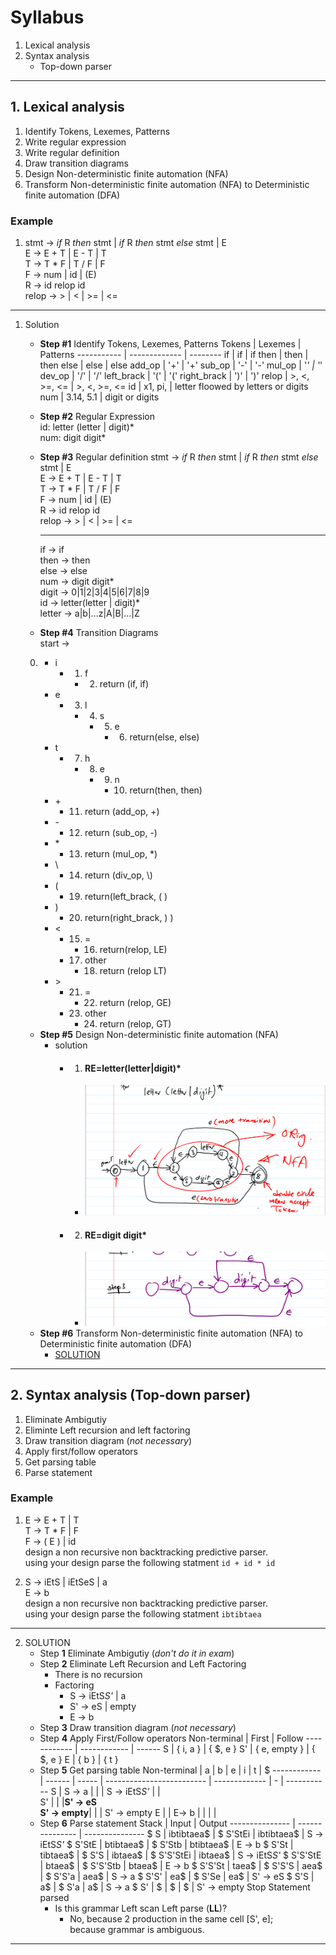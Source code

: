 # Syllabus
1. Lexical analysis
2. Syntax analysis
    - Top-down parser
---
## 1. Lexical analysis
1. Identify Tokens, Lexemes, Patterns
2. Write regular expression
3. Write regular definition
4. Draw transition diagrams
5. Design Non-deterministic finite automation (NFA)
6. Transform Non-deterministic finite automation (NFA) to Deterministic finite automation (DFA)

### Example
1.  stmt  -> *if* R *then* stmt |
            *if* R *then* stmt *else* stmt | E<br>
    E     -> E + T | E - T | T<br>
    T     -> T * F | T / F | F<br>
    F     -> num | id | (E)<br>
    R     -> id relop id<br>
    relop -> > | < | >= | <=<br>
---
1. Solution<br>
    - **Step #1** Identify Tokens, Lexemes, Patterns
        Tokens      | Lexemes       | Patterns
        ----------- | ------------- | --------
        if          | if            | if
        then        | then          | then
        else        | else          | else
        add_op      | '+'           | '+' 
        sub_op      | '-'           | '-'
        mul_op      | '*'           | '*'
        dev_op      | '/'           | '/'
        left_brack  | '('           | '('
        right_brack | ')'           | ')'
        relop       | >, <, >=, <=  | >, <, >=, <= 
        id          | x1, pi,       | letter floowed by letters or digits
        num         | 3.14, 5.1     | digit or digits
    
    - **Step #2** Regular Expression<br>
        id: letter (letter | digit)\* <br>
        num: digit digit*
    - **Step #3** Regular definition
            stmt  -> *if* R *then* stmt |
            *if* R *then* stmt *else* stmt | E<br>
            E     -> E + T | E - T | T<br>
            T     -> T * F | T / F | F<br>
            F     -> num | id | (E)<br>
            R     -> id relop id<br>
            relop -> > | < | >= | <=<br>
        
        ---------------
        if -> if <br>
        then -> then<br>
        else -> else<br>
        num -> digit digit*<br>
        digit -> 0|1|2|3|4|5|6|7|8|9<br>
        id -> letter(letter | digit)*<br>
        letter -> a|b|...z|A|B|...|Z<br>
    - **Step #4** Transition Diagrams<br>
    start -> 
    0. 
        - i
            - 1. f
                - 2. return (if, if)
        - e
            - 3. l
                - 4. s
                    - 5. e
                        - 6. return(else, else)
        - t
            - 7. h
                - 8. e
                    - 9. n
                        - 10. return(then, then)
        - \+
            - 11. return (add_op, +)
        - \-
            - 12. return (sub_op, -)
        - \*
            - 13. return (mul_op, *)
        - \\
            - 14. return (div_op, \\)
        - \(
            - 19. return(left_brack, \( )
        - \)
            - 20. return(right_brack, \) )
        - \<
            - 15. \=
                - 16. return(relop, LE)
            - 17. other 
                - 18. return (relop LT)
        - \>
            - 21. \=
                - 22. return (relop, GE)
            - 23. other
                - 24. return (relop, GT)
    
    - **Step #5** Design Non-deterministic finite automation (NFA)
        - solution
            - 1. #### RE=letter(letter|digit)\*
                - ![RE=letter(letter|digit)\*](./images/RE01.png)<br>
            - 2. #### RE=digit digit\*
                - ![RE=digit digit\*](./images/RE02.png)<br>
    - **Step #6** Transform Non-deterministic finite automation (NFA) to Deterministic finite automation (DFA)
        - [SOLUTION](./AMA/README.md)
    
---
## 2. Syntax analysis (**Top-down parser**)
1. Eliminate Ambigutiy
2. Eliminte Left recursion and left factoring
3. Draw transition diagram (*not necessary*)
4. Apply first/follow operators
5. Get parsing table
6. Parse statement

### Example
1.  E -> E + T | T<br>
    T -> T * F | F<br>
    F -> ( E ) | id<br>
design a non recursive non backtracking predictive parser.<br>
using your design parse the following statment `id + id * id` 

2.  S -> iEtS | iEtSeS | a <br>
    E -> b <br>
design a non recursive non backtracking predictive parser.<br>
using your design parse the following statment `ibtibtaea` 

---
2.  SOLUTION<br>
    - Step **1** Eliminate Ambigutiy (*don't do it in exam*)
    - Step **2** Eliminate Left Recursion and Left Factoring
        - There is no recursion
        - Factoring
            - S  -> iEtS*S'* | a<br>
            - S' -> eS | empty<br>
            - E  -> b<br>
    - Step **3** Draw transition diagram (*not necessary*)
    - Step **4** Apply First/Follow operators
        Non-terminal | First        | Follow
        ------------ | ------------ | ------
        S            | { i, a }        | { $, e }
        S'           | { e, empty } | { $, e }
        E            | { b }        | { t }
    - Step **5** Get parsing table
        Non-terminal | a      | b     | e                         | i             | t | $
        ------------ | ------ | ----- | ------------------------- | ------------- | - | ----------- 
        S            | S -> a |       |                           | S -> iEtS*S'* |   |  
        S'           |        |       |**S' -> eS<br>S' -> empty**|               |   | S' -> empty
        E            |        | E-> b |                           |               |   |   
    - Step **6** Parse statement
        Stack           | Input           | Output
        --------------- | --------------- | ---------------
        $ S             | ibtibtaea$      |
        $ S'StEi        | ibtibtaea$      | S -> iEtS*S'*
        $ S'StE         | btibtaea$       |
        $ S'Stb         | btibtaea$       | E -> b
        $ S'St          | tibtaea$        |
        $ S'S           | ibtaea$         |
        $ S'S'StEi      | ibtaea$         | S -> iEtS*S'*
        $ S'S'StE       | btaea$          |
        $ S'S'Stb       | btaea$          | E -> b
        $ S'S'St        | taea$           | 
        $ S'S'S         | aea$            |
        $ S'S'a         | aea$            | S -> a
        $ S'S'          | ea$             |
        $ S'Se          | ea$             | S' -> eS
        $ S'S           | a$              | 
        $ S'a           | a$              | S -> a
        $ S'            | $               | 
        $               | $               | S' -> empty
        Stop Statement parsed
        - Is this grammar Left scan Left parse (**LL**)?
            - No, because 2 production in the same cell [S', e]; <br>
            because grammar is ambiguous.
---
        
        
